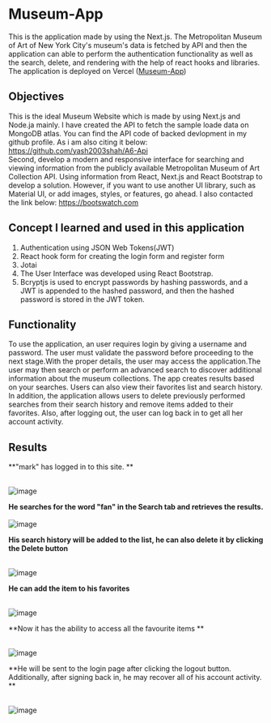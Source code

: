 # Museum-App
This is the application made by using the Next.js. The Metropolitan Museum of Art of New York City's museum's data is fetched by API and then the application can able to perform the authentication functionality as well as the search, delete, and rendering with the help of react hooks and libraries. The application is deployed on Vercel (<a href="https://assignment-6-rosy.vercel.app/" target="_blank">Museum-App</a>)  


## Objectives

This is the ideal Museum Website which is made by using Next.js and Node.ja mainly. I have created the API to fetch the sample loade data on MongoDB atlas. You can find the API code of backed devlopment in my github profile. As i am also citing it below:
https://github.com/yash2003shah/A6-Api
<br> 
Second, develop a modern and responsive interface for searching and viewing information from the publicly available Metropolitan Museum of Art Collection API. Using information from React, Next.js and React Bootstrap to develop a solution. However, if you want to use another UI library, such as Material UI, or add images, styles, or features, go ahead. I also contacted the link below: 
 https://bootswatch.com

## Concept I learned and used in this application

1. Authentication using JSON Web Tokens(JWT)
2. React hook form for creating the login form and register form
3. Jotai
4. The User Interface was developed using React Bootstrap. 
5. Bcryptjs is used to encrypt passwords by hashing passwords, and a JWT is appended to the hashed password, and then  the hashed password is stored in the JWT token.

## Functionality

To use the application, an user requires login by giving a username and password.
The user must validate the password before proceeding to the next stage.With the proper details, the user may access the application.The user may then search or perform an advanced search to discover additional information about the museum collections.
The app creates results based on your searches. Users can also view their favorites list and search history. In addition, the application allows users to delete previously performed searches from their search history and remove items added to their favorites. Also, after logging out, the user can log back in to get all her account activity.
## Results

**"mark" has logged in to this site. **
<br>
<br>

![image](https://user-images.githubusercontent.com/90211180/208351319-725276dd-2b22-47be-9039-986cc7567758.png)

**He searches for the word "fan" in the Search tab and retrieves the results.**
<br>
<br>
![image](https://user-images.githubusercontent.com/90211180/208351483-5cc708a2-3685-47a6-9af1-45abda7bf026.png)



**His search history will be added to the list, he can also delete it by clicking  the Delete button**
<br>
<br>

![image](https://user-images.githubusercontent.com/90211180/208351914-17febd1f-88c7-4406-ba73-26af2b962218.png)

**He can add the item to his favorites**
<br>
<br>

![image](https://user-images.githubusercontent.com/97627930/208000301-741a7b79-da34-453a-a823-cf12f8307ef1.png)


**Now it has the ability to access all the favourite items **
<br>
<br>

![image](https://user-images.githubusercontent.com/97627930/208000394-1bcc714c-ac6b-49b9-afa1-80230a70f0a5.png)


**He will be sent to the login page after clicking the logout button.
Additionally, after signing back in, he may recover all of his account activity. **
<br>
<br>

![image](https://user-images.githubusercontent.com/97627930/208000729-5c7f4d1b-4e15-45c7-8901-f8a57a227908.png)
